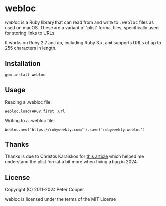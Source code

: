 # webloc

*webloc* is a Ruby library that can read from and write to <tt>.webloc</tt> files as used on macOS. These are a variant of 'plist' format files, specifically used for storing links to URLs.

It works on Ruby 2.7 and up, including Ruby 3.x, and supports URLs of up to 255 characters in length.

## Installation

    gem install webloc
    
## Usage

Reading a .webloc file:

    Webloc.load(ARGV.first).url

Writing to a .webloc file:

    Webloc.new('https://rubyweekly.com/').save('rubyweekly.webloc')

## Thanks

Thanks is due to Christos Karaiskos for [this article](https://medium.com/@karaiskc/understanding-apples-binary-property-list-format-281e6da00dbd
) which helped me understand the plist format a bit more when fixing a bug in 2024.

## License

Copyright (C) 2011-2024 Peter Cooper

webloc is licensed under the terms of the MIT License